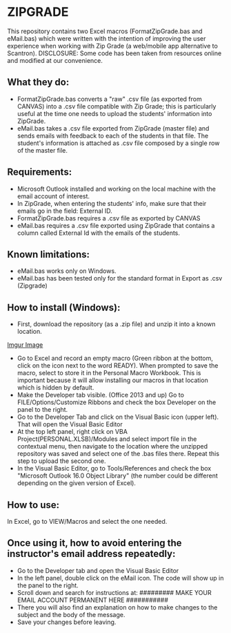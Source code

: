 # ZIPGRADE

This repository contains two Excel macros (FormatZipGrade.bas and eMail.bas) which were written with the intention of improving the user experience when working with Zip Grade (a web/mobile app alternative to Scantron).
DISCLOSURE: Some code has been taken from resources online and modified at our convenience. 

## What they do:

- FormatZipGrade.bas converts a "raw" .csv file (as exported from CANVAS) into a .csv file compatible with Zip Grade; this is particularly useful at the time one needs to upload the students' information into ZipGrade. 
- eMail.bas takes a .csv file exported from ZipGrade (master file) and sends emails with feedback to each of the students in that file. The student's information is attached as .csv file composed by a single row of the master file. 

## Requirements:

- Microsoft Outlook installed and working on the local machine with the email account of interest.
- In ZipGrade, when entering the students' info, make sure that their emails go in the field: External ID.
- FormatZipGrade.bas requires a .csv file as exported by CANVAS
- eMail.bas requires a .csv file exported using ZipGrade that contains a column called External Id with the emails of the students.

## Known limitations:

- eMail.bas works only on Windows.
- eMail.bas has been tested only for the standard format in Export as .csv (Zipgrade)

## How to install (Windows):

- First, download the repository (as a .zip file) and unzip it into a known location.

[Imgur Image](https://i.imgur.com/YXLWCuC.png)

- Go to Excel and record an empty macro (Green ribbon at the bottom, click on the icon next to the word READY). When prompted to save the macro, select to store it in the Personal Macro Workbook. This is important because it will allow installing our macros in that location which is hidden by default.
- Make the Developer tab visible. (Office 2013 and up) Go to FILE/Options/Customize Ribbons and check the box Developer on the panel to the right.
- Go to the Developer Tab and click on the Visual Basic icon (upper left).  That will open the Visual Basic Editor 
- At the top left panel, right click on VBA Project(PERSONAL.XLSB)/Modules and select import file in the contextual menu, then navigate to the location where the unzipped repository was saved and select one of the .bas files there. Repeat this step to upload the second one.
- In the Visual Basic Editor, go to Tools/References and check the box "Microsoft Outlook 16.0 Object Library" (the number could be different depending on the given version of Excel).

## How to use:

In Excel, go to VIEW/Macros and select the one needed.


## Once using it, how to avoid entering the instructor's email address repeatedly:

- Go to the Developer tab and open the Visual Basic Editor
- In the left panel, double click on the eMail icon. The code will show up in the panel to the right.
- Scroll down and search for instructions at: 
######### MAKE YOUR EMAIL ACCOUNT PERMANENT HERE  ###########
- There you will also find an explanation on how to make changes to the subject and the body of the message.
- Save your changes before leaving.
